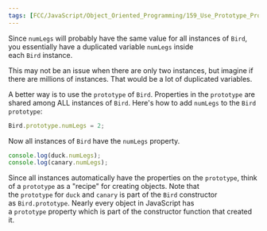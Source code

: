 ```yaml
---
tags: [FCC/JavaScript/Object_Oriented_Programming/159_Use_Prototype_Properties_to_Reduce_Duplicate_Code]
---
```

Since `numLegs` will probably have the same value for all instances of `Bird`, you essentially have a duplicated variable `numLegs` inside each `Bird` instance.

This may not be an issue when there are only two instances, but imagine if there are millions of instances. That would be a lot of duplicated variables.

A better way is to use the `prototype` of `Bird`. Properties in the `prototype` are shared among ALL instances of `Bird`. Here's how to add `numLegs` to the `Bird prototype`:

```js
Bird.prototype.numLegs = 2;
```

Now all instances of `Bird` have the `numLegs` property.

```js
console.log(duck.numLegs);
console.log(canary.numLegs);
```

Since all instances automatically have the properties on the `prototype`, think of a `prototype` as a "recipe" for creating objects. Note that the `prototype` for `duck` and `canary` is part of the `Bird` constructor as `Bird.prototype`. Nearly every object in JavaScript has a `prototype` property which is part of the constructor function that created it.